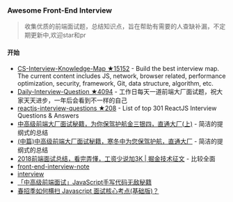 ### Awesome Front-End Interview

> 收集优质的前端面试题，总结知识点，旨在帮助有需要的人查缺补漏，不定期更新中,欢迎star和pr

#### 开始
- [CS-Interview-Knowledge-Map ★15152](https://github.com/InterviewMap/CS-Interview-Knowledge-Map) - Build the best interview map. The current content includes JS, network, browser related, performance optimization, security, framework, Git, data structure, algorithm, etc. 
- [Daily-Interview-Question ★4094](https://github.com/Advanced-Frontend/Daily-Interview-Question) - 工作日每天一道前端大厂面试题，祝大家天天进步，一年后会看到不一样的自己
- [reactjs-interview-questions ★208](https://github.com/semlinker/reactjs-interview-questions) - List of top 301 ReactJS Interview Questions & Answers
- [中高级前端大厂面试秘籍，为你保驾护航金三银四，直通大厂(上)](https://juejin.im/post/5c64d15d6fb9a049d37f9c20) - 简洁的提纲式的总结
- [(中篇)中高级前端大厂面试秘籍，寒冬中为您保驾护航，直通大厂](https://juejin.im/post/5c92f499f265da612647b754) - 简洁的提纲式的总结
- [2018前端面试总结，看完弄懂，工资少说加3K | 掘金技术征文](https://juejin.im/post/5b94d8965188255c5a0cdc02) - 比较全面
- [front-end-interview-note](https://github.com/YOLO0927/front-end-interview-note)
- [interview](https://github.com/revanli/interview)
- [「中高级前端面试」JavaScript手写代码无敌秘籍](https://juejin.im/post/5c9c3989e51d454e3a3902b6)
- [春招季如何横扫 Javascript 面试核心考点(基础版)？](https://juejin.im/post/5c6ad9fde51d453c356e37d1)
